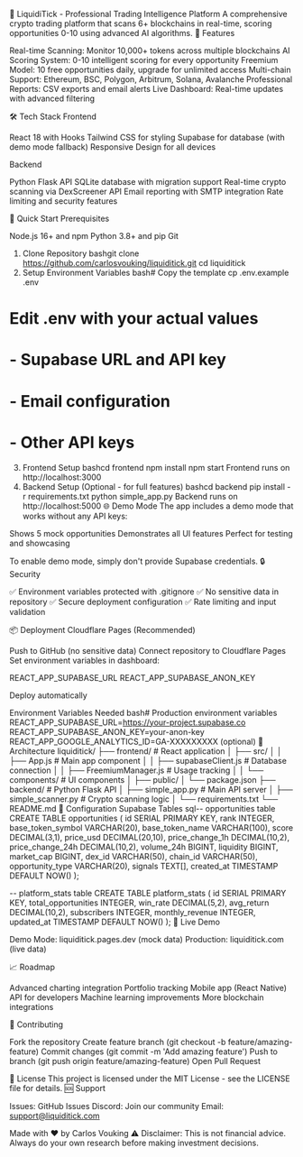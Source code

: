 🚀 LiquidiTick - Professional Trading Intelligence Platform
A comprehensive crypto trading platform that scans 6+ blockchains in real-time, scoring opportunities 0-10 using advanced AI algorithms.
🌟 Features

Real-time Scanning: Monitor 10,000+ tokens across multiple blockchains
AI Scoring System: 0-10 intelligent scoring for every opportunity
Freemium Model: 10 free opportunities daily, upgrade for unlimited access
Multi-chain Support: Ethereum, BSC, Polygon, Arbitrum, Solana, Avalanche
Professional Reports: CSV exports and email alerts
Live Dashboard: Real-time updates with advanced filtering

🛠️ Tech Stack
Frontend

React 18 with Hooks
Tailwind CSS for styling
Supabase for database (with demo mode fallback)
Responsive Design for all devices

Backend

Python Flask API
SQLite database with migration support
Real-time crypto scanning via DexScreener API
Email reporting with SMTP integration
Rate limiting and security features

🚀 Quick Start
Prerequisites

Node.js 16+ and npm
Python 3.8+ and pip
Git

1. Clone Repository
bashgit clone https://github.com/carlosvouking/liquiditick.git
cd liquiditick
2. Setup Environment Variables
bash# Copy the template
cp .env.example .env

# Edit .env with your actual values
# - Supabase URL and API key
# - Email configuration
# - Other API keys
3. Frontend Setup
bashcd frontend
npm install
npm start
Frontend runs on http://localhost:3000
4. Backend Setup (Optional - for full features)
bashcd backend
pip install -r requirements.txt
python simple_app.py
Backend runs on http://localhost:5000
🌐 Demo Mode
The app includes a demo mode that works without any API keys:

Shows 5 mock opportunities
Demonstrates all UI features
Perfect for testing and showcasing

To enable demo mode, simply don't provide Supabase credentials.
🔒 Security

✅ Environment variables protected with .gitignore
✅ No sensitive data in repository
✅ Secure deployment configuration
✅ Rate limiting and input validation

📦 Deployment
Cloudflare Pages (Recommended)

Push to GitHub (no sensitive data)
Connect repository to Cloudflare Pages
Set environment variables in dashboard:

REACT_APP_SUPABASE_URL
REACT_APP_SUPABASE_ANON_KEY


Deploy automatically

Environment Variables Needed
bash# Production environment variables
REACT_APP_SUPABASE_URL=https://your-project.supabase.co
REACT_APP_SUPABASE_ANON_KEY=your-anon-key
REACT_APP_GOOGLE_ANALYTICS_ID=GA-XXXXXXXXX (optional)
🎯 Architecture
liquiditick/
├── frontend/          # React application
│   ├── src/
│   │   ├── App.js           # Main app component
│   │   ├── supabaseClient.js # Database connection
│   │   ├── FreemiumManager.js # Usage tracking
│   │   └── components/      # UI components
│   ├── public/
│   └── package.json
├── backend/           # Python Flask API
│   ├── simple_app.py        # Main API server
│   ├── simple_scanner.py    # Crypto scanning logic
│   └── requirements.txt
└── README.md
🔧 Configuration
Supabase Tables
sql-- opportunities table
CREATE TABLE opportunities (
  id SERIAL PRIMARY KEY,
  rank INTEGER,
  base_token_symbol VARCHAR(20),
  base_token_name VARCHAR(100),
  score DECIMAL(3,1),
  price_usd DECIMAL(20,10),
  price_change_1h DECIMAL(10,2),
  price_change_24h DECIMAL(10,2),
  volume_24h BIGINT,
  liquidity BIGINT,
  market_cap BIGINT,
  dex_id VARCHAR(50),
  chain_id VARCHAR(50),
  opportunity_type VARCHAR(20),
  signals TEXT[],
  created_at TIMESTAMP DEFAULT NOW()
);

-- platform_stats table
CREATE TABLE platform_stats (
  id SERIAL PRIMARY KEY,
  total_opportunities INTEGER,
  win_rate DECIMAL(5,2),
  avg_return DECIMAL(10,2),
  subscribers INTEGER,
  monthly_revenue INTEGER,
  updated_at TIMESTAMP DEFAULT NOW()
);
🚀 Live Demo

Demo Mode: liquiditick.pages.dev (mock data)
Production: liquiditick.com (live data)

📈 Roadmap

 Advanced charting integration
 Portfolio tracking
 Mobile app (React Native)
 API for developers
 Machine learning improvements
 More blockchain integrations

🤝 Contributing

Fork the repository
Create feature branch (git checkout -b feature/amazing-feature)
Commit changes (git commit -m 'Add amazing feature')
Push to branch (git push origin feature/amazing-feature)
Open Pull Request

📄 License
This project is licensed under the MIT License - see the LICENSE file for details.
🆘 Support

Issues: GitHub Issues
Discord: Join our community
Email: support@liquiditick.com


Made with ❤️ by Carlos Vouking
⚠️ Disclaimer: This is not financial advice. Always do your own research before making investment decisions.